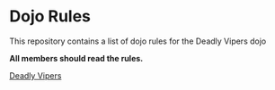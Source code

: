 Dojo Rules
==========

This repository contains a list of dojo rules for the Deadly Vipers dojo

**All members should read the rules.**

[Deadly Vipers](https://github.com/deadlyvipers)